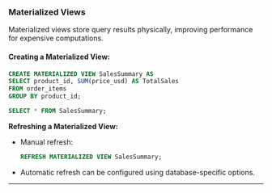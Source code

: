 ###  Materialized Views
Materialized views store query results physically, improving performance for expensive computations.

#### **Creating a Materialized View:**
```sql
CREATE MATERIALIZED VIEW SalesSummary AS
SELECT product_id, SUM(price_usd) AS TotalSales
FROM order_items
GROUP BY product_id;

SELECT * FROM SalesSummary;
```

**Refreshing a Materialized View:**
- Manual refresh:
  ```sql
  REFRESH MATERIALIZED VIEW SalesSummary;
  ```
- Automatic refresh can be configured using database-specific options.

---
